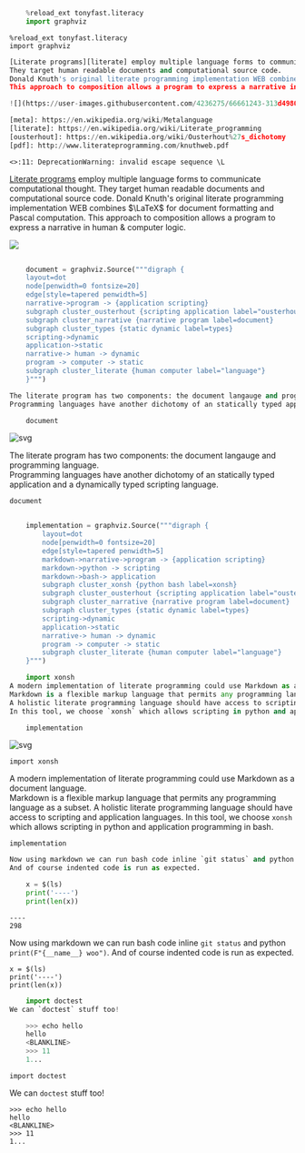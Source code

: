 ```python
    %reload_ext tonyfast.literacy
    import graphviz
```


    %reload_ext tonyfast.literacy
    import graphviz



```python
[Literate programs][literate] employ multiple language forms to communicate computational thought.
They target human readable documents and computational source code.
Donald Knuth's original literate programming implementation WEB combines $\LaTeX$ for document formatting and Pascal computation.
This approach to composition allows a program to express a narrative in human & computer logic.

![](https://user-images.githubusercontent.com/4236275/66661243-313d4980-ec36-11e9-93bc-159498cde227.png)

[meta]: https://en.wikipedia.org/wiki/Metalanguage
[literate]: https://en.wikipedia.org/wiki/Literate_programming
[ousterhout]: https://en.wikipedia.org/wiki/Ousterhout%27s_dichotomy
[pdf]: http://www.literateprogramming.com/knuthweb.pdf
```

    <>:11: DeprecationWarning: invalid escape sequence \L



[Literate programs][literate] employ multiple language forms to communicate computational thought.
They target human readable documents and computational source code.
Donald Knuth's original literate programming implementation WEB combines $\LaTeX$ for document formatting and Pascal computation.
This approach to composition allows a program to express a narrative in human & computer logic.

![](https://user-images.githubusercontent.com/4236275/66661243-313d4980-ec36-11e9-93bc-159498cde227.png)

[meta]: https://en.wikipedia.org/wiki/Metalanguage
[literate]: https://en.wikipedia.org/wiki/Literate_programming
[ousterhout]: https://en.wikipedia.org/wiki/Ousterhout%27s_dichotomy
[pdf]: http://www.literateprogramming.com/knuthweb.pdf



```python
    
    document = graphviz.Source("""digraph {
    layout=dot
    node[penwidth=0 fontsize=20]
    edge[style=tapered penwidth=5]
    narrative->program -> {application scripting}
    subgraph cluster_ousterhout {scripting application label="ousterhout's\ndichotomy"}
    subgraph cluster_narrative {narrative program label=document}
    subgraph cluster_types {static dynamic label=types}
    scripting->dynamic
    application->static
    narrative-> human -> dynamic
    program -> computer -> static
    subgraph cluster_literate {human computer label="language"}
    }""")
```


```python
The literate program has two components: the document langauge and programming language.  
Programming languages have another dichotomy of an statically typed application and a dynamically typed scripting language.

    document
```




![svg](output_3_0.svg)




The literate program has two components: the document langauge and programming language.  
Programming languages have another dichotomy of an statically typed application and a dynamically typed scripting language.

    document



```python
    
    implementation = graphviz.Source("""digraph {
        layout=dot
        node[penwidth=0 fontsize=20]
        edge[style=tapered penwidth=5]
        markdown->narrative->program -> {application scripting}
        markdown->python -> scripting
        markdown->bash-> application
        subgraph cluster_xonsh {python bash label=xonsh}
        subgraph cluster_ousterhout {scripting application label="ousterhout's\ndichotomy"}
        subgraph cluster_narrative {narrative program label=document}
        subgraph cluster_types {static dynamic label=types}
        scripting->dynamic
        application->static
        narrative-> human -> dynamic
        program -> computer -> static
        subgraph cluster_literate {human computer label="language"}
    }""")
```


```python
    import xonsh
A modern implementation of literate programming could use Markdown as a document language.  
Markdown is a flexible markup language that permits any programming language as a subset.
A holistic literate programming language should have access to scripting and application languages.
In this tool, we choose `xonsh` which allows scripting in python and application programming in bash.

    implementation
```




![svg](output_5_0.svg)




    import xonsh
A modern implementation of literate programming could use Markdown as a document language.  
Markdown is a flexible markup language that permits any programming language as a subset.
A holistic literate programming language should have access to scripting and application languages.
In this tool, we choose `xonsh` which allows scripting in python and application programming in bash.

    implementation



```python
Now using markdown we can run bash code inline `git status` and python `print(F"{__name__} woo")`.
And of course indented code is run as expected.

    x = $(ls)
    print('----')
    print(len(x))
```

    ----
    298



Now using markdown we can run bash code inline `git status` and python `print(F"{__name__} woo")`.
And of course indented code is run as expected.

    x = $(ls)
    print('----')
    print(len(x))



```python
    import doctest
We can `doctest` stuff too!

    >>> echo hello
    hello
    <BLANKLINE>
    >>> 11
    1...
```


    import doctest
We can `doctest` stuff too!

    >>> echo hello
    hello
    <BLANKLINE>
    >>> 11
    1...


